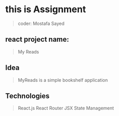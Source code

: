 # this is Assignment

> coder: Mostafa Sayed

## react project name:

> My Reads

## Idea

> MyReads is a simple bookshelf application

## Technologies

> React.js
> React Router
> JSX
> State Management
